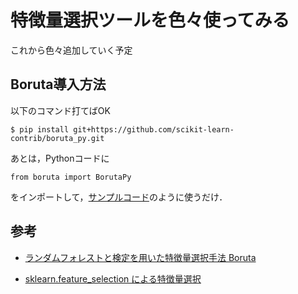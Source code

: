 # 特徴量選択ツールを色々使ってみる

これから色々追加していく予定

## Boruta導入方法

以下のコマンド打てばOK

```
$ pip install git+https://github.com/scikit-learn-contrib/boruta_py.git
```

あとは，Pythonコードに

```
from boruta import BorutaPy
```

をインポートして，[サンプルコード](https://github.com/ababa893/ftr_selec_comp/blob/master/boruta.ipynb)のように使うだけ．

## 参考

- [ランダムフォレストと検定を用いた特徴量選択手法 Boruta](https://aotamasaki.hatenablog.com/entry/2019/01/05/195813)

- [sklearn.feature_selection による特徴量選択](https://qiita.com/rockhopper/items/a68ceb3248f2b3a41c89)
